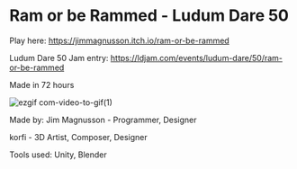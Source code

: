 # Ram or be Rammed - Ludum Dare 50
Play here: https://jimmagnusson.itch.io/ram-or-be-rammed

Ludum Dare 50 Jam entry: https://ldjam.com/events/ludum-dare/50/ram-or-be-rammed

Made in 72 hours

![ezgif com-video-to-gif(1)](https://github.com/JimMagnusson/Ram-or-be-Rammed-Ludum-Dare-50/assets/50302387/cbf42bb2-d3f7-483d-82a3-5e2562add8e8)

Made by: Jim Magnusson - Programmer, Designer

korfi - 3D Artist, Composer, Designer


Tools used:
Unity, Blender
